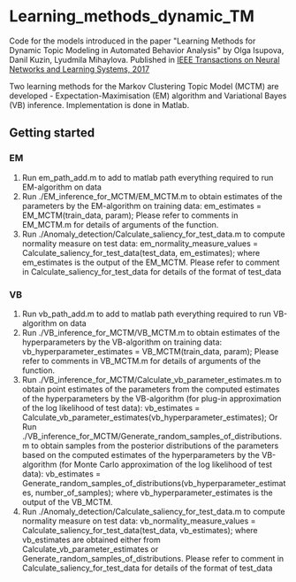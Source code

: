 # Learning_methods_dynamic_TM
Code for the models introduced in the paper "Learning Methods for Dynamic Topic Modeling in Automated Behavior Analysis" by Olga Isupova, Danil Kuzin, Lyudmila Mihaylova. Published in [IEEE Transactions on Neural Networks and Learning Systems, 2017](http://ieeexplore.ieee.org/document/8052214/?denied)

Two learning methods for the Markov Clustering Topic Model (MCTM) are developed - Expectation-Maximisation (EM) algorithm and Variational Bayes (VB) inference.
Implementation is done in Matlab.

## Getting started
### EM
1. Run em_path_add.m to add to matlab path everything required to run EM-algorithm on data
2. Run ./EM_inference_for_MCTM/EM_MCTM.m to obtain estimates of the parameters by the EM-algorithm on training data:
      em_estimates = EM_MCTM(train_data, param);
   Please refer to comments in EM_MCTM.m for details of arguments of the function.
3. Run ./Anomaly_detection/Calculate_saliency_for_test_data.m to compute normality measure on test data:
      em_normality_measure_values = Calculate_saliency_for_test_data(test_data, em_estimates);
   where em_estimates is the output of the EM_MCTM. Please refer to comment in Calculate_saliency_for_test_data for details of the format of test_data
   
### VB
1. Run vb_path_add.m to add to matlab path everything required to run VB-algorithm on data
2. Run ./VB_inference_for_MCTM/VB_MCTM.m to obtain estimates of the hyperparameters by the VB-algorithm on training data:
      vb_hyperparameter_estimates = VB_MCTM(train_data, param);
   Please refer to comments in VB_MCTM.m for details of arguments of the function.
3. Run ./VB_inference_for_MCTM/Calculate_vb_parameter_estimates.m to obtain point estimates of the parameters from the computed estimates of the hyperparameters by the VB-algorithm (for plug-in approximation of the log likelihood of test data):
      vb_estimates = Calculate_vb_parameter_estimates(vb_hyperparameter_estimates);
   Or
   Run ./VB_inference_for_MCTM/Generate_random_samples_of_distributions.m to obtain samples from the posterior distributions of the parameters based on the computed estimates of the hyperparameters by the VB-algorithm (for Monte Carlo approximation of the log likelihood of test data):
      vb_estimates = Generate_random_samples_of_distributions(vb_hyperparameter_estimates, number_of_samples);
   where vb_hyperparameter_estimates is the output of the VB_MCTM.
4. Run ./Anomaly_detection/Calculate_saliency_for_test_data.m to compute normality measure on test data:
      vb_normality_measure_values = Calculate_saliency_for_test_data(test_data, vb_estimates);
   where vb_estimates are obtained either from Calculate_vb_parameter_estimates or Generate_random_samples_of_distributions. Please refer to comment in Calculate_saliency_for_test_data for details of the format of test_data
